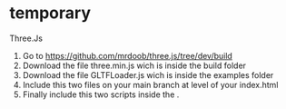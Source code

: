 # temporary

Three.Js

1. Go to https://github.com/mrdoob/three.js/tree/dev/build
2. Download the file three.min.js wich is inside the build folder
3. Download the file GLTFLoader.js wich is inside the examples folder
4. Include this two files on your main branch at level of your index.html
5. Finally include this two scripts inside the <body>.